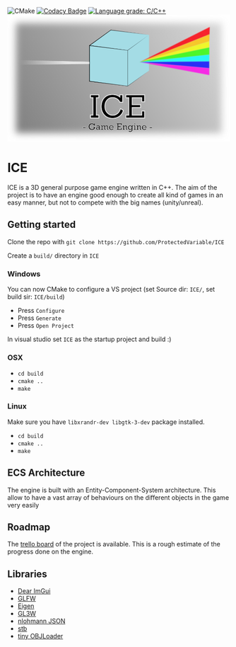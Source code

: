 ![CMake](https://github.com/ProtectedVariable/ICE/workflows/CMake/badge.svg) [![Codacy Badge](https://api.codacy.com/project/badge/Grade/96f5a31b524947fc94231ceb702f528b)](https://app.codacy.com/gh/ProtectedVariable/ICE) [![Language grade: C/C++](https://img.shields.io/lgtm/grade/cpp/g/ProtectedVariable/ICE.svg?logo=lgtm&logoWidth=18)](https://lgtm.com/projects/g/ProtectedVariable/ICE/context:cpp)
![ICE logo](media/logo.png)
# ICE
ICE is a 3D general purpose game engine written in C++. The aim of the project is to have an engine good enough to create all kind of games in an easy manner, but not to compete with the big names (unity/unreal).

## Getting started

Clone the repo with `git clone https://github.com/ProtectedVariable/ICE`

Create a `build/` directory in `ICE`

### Windows

You can now CMake to configure a VS project (set Source dir: `ICE/`, set build sir: `ICE/build`)
- Press `Configure`
- Press `Generate`
- Press `Open Project`

In visual studio set `ICE` as the startup project and build :)

### OSX

- `cd build`
- `cmake ..`
- `make`

### Linux

Make sure you have `libxrandr-dev libgtk-3-dev` package installed.
- `cd build`
- `cmake ..`
- `make`

## ECS Architecture

The engine is built with an Entity-Component-System architecture. This allow to have a vast array of behaviours on the different objects in the game very easily

## Roadmap

The [trello board](https://trello.com/b/Jstm3EL9/ice) of the project is available. This is a rough estimate of the progress done on the engine.

## Libraries
 - [Dear ImGui](https://github.com/ocornut/imgui)
 - [GLFW](https://github.com/glfw/glfw)
 - [Eigen](http://eigen.tuxfamily.org/)
 - [GL3W](https://github.com/skaslev/gl3w)
 - [nlohmann JSON](https://github.com/nlohmann/json)
 - [stb](https://github.com/nothings/stb)
 - [tiny OBJLoader](https://github.com/tinyobjloader/tinyobjloader)
